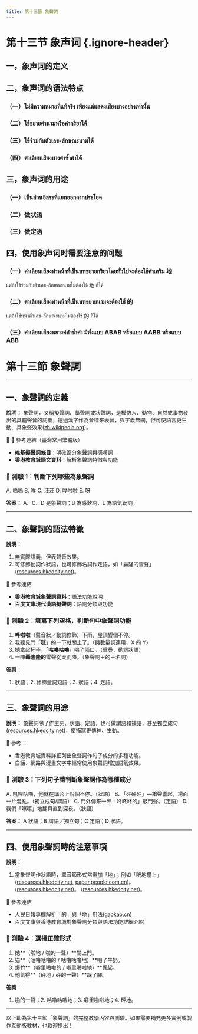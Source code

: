 ```yaml
---
title: 第十三節 象聲詞
---
```


<Collapse>

# 第十三节 象声词 {.ignore-header}

## 一，象声词的定义

## 二，象声词的语法特点

### （一）ไม่มีความหมายที่แท้จริง เพียงแต่แสดงเสียงบางอย่างเท่านั้น

### （二）ใช้ขยายคำนามหรือคำกริยาได้

### （三）ใช้ร่วมกับตัวเลข-ลักษณะนามได้

### （四）คำเลียนเสียงบางคำซ้ำคำได้

## 三，象声词的用途

### （一）เป็นส่วนอิสระที่แยกออกจากประโยค

### （二）做状语

### （三）做定语

## 四，使用象声词时需要注意的问题

### （一）คำเลียนเสียงทำหน้าที่เป็นบทขยายกริยาโดยทั่วไปจะต้องใช้คำเสริม 地

แต่ถ้าใช้ร่วมกับตัวเลข-ลักษณะนามไม่ต้องใช้ 地 ก็ได้

### （二）คำเลียนเสียงทำหน้าที่เป็นบทขยายนามจะต้องใช้ 的

แต่ถ้าใช้หน้าตัวเลข-ลักษณะนามไม่ต้องใช้ 的 ก็ได้

### （三）คำเลียนเสียงพยางค์คำซ้ำคำ มีทั้งแบบ ABAB หรือแบบ AABB หรือแบบ ABB

</Collapse>

# 第十三節 象聲詞

---

## 一、象聲詞的定義

**說明：**
象聲詞，又稱擬聲詞、摹聲詞或狀聲詞，是模仿人、動物、自然或事物發出的具體聲音的詞彙，透過漢字作為音標來表音，與字義無關，但可使語言更生動、具象聲效果([zh.wikipedia.org][1])。

📘 📘 參考連結（臺灣常用繁體版）

* **維基擬聲詞條目**：明確區分象聲詞與感嘆詞
* **香港教育城語文資料**：解析象聲詞特徵與功能

### 📝 測驗 1：判斷下列哪些為象聲詞

A. 嗚嗚
B. 唉
C. 汪汪
D. 哗啦啦
E. 呀

**答案：** A、C、D 是象聲詞；B 為感歎詞，E 為語氣助詞。

---

## 二、象聲詞的語法特徵

**說明：**

1. 無實際語義，但表聲音效果。
2. 可修飾動詞作狀語，也可修飾名詞作定語，如「轟隆的雷聲」([resources.hkedcity.net][2])。

📘 參考連結

* **香港教育城象聲詞資料**：語法功能說明
* **百度文庫現代漢語擬聲詞**：語詞分類與功能

### 📝 測驗 2：填寫下列空格，判斷句中象聲詞功能

1. **哗啦啦**（聲音狀／動詞修飾）下雨，屋頂響個不停。
2. 我聽見門「**咣**」的一下就關上了。（與數量詞連用，X 的 Y）
3. 她拿起杯子，「**咕嚕咕嚕**」喝了兩口。（重疊，動詞狀語）
4. 一陣**轟隆隆的**雷聲從天而降。（象聲詞＋的＋名詞）

**答案：**

1. 狀語；2. 修飾量詞短語；3. 狀語；4. 定語。

---

## 三、象聲詞的用途

**說明：**
象聲詞除了作主詞、狀語、定語，也可做謂語和補語，甚至獨立成句([resources.hkedcity.net][2])，使描寫更傳神、生動。

📘 參考：

* 香港教育城資料詳細列出象聲詞作句子成分的多種功能。
* 白話、網路與漫畫文字中經常使用象聲詞增加語氣效果。

### 📝 測驗 3：下列句子請判斷象聲詞作為哪種成分

A. 叽哩咕嚕，他就在講台上說個不停。（狀語）
B. 「砰砰砰」—槍聲響起，場面一片混亂。（獨立成句/謂語）
C. 門外傳來一陣「咚咚咚的」敲門聲。（定語）
D. 我們「嚓嚓」地翻頁直到深夜。（狀語）

**答案：**
A 狀語；B 謂語／獨立句；C 定語；D 狀語。

---

## 四、使用象聲詞時的注意事項

**說明：**

1. 當象聲詞作狀語時，單音節形式常需加「地」；例如「咣地撞上」([resources.hkedcity.net][2], [paper.people.com.cn][3])。
   ([resources.hkedcity.net][2])。
   ([resources.hkedcity.net][2])。

📘 參考連結

* 人民日報專欄解析「的」與「地」用法([gaokao.cn][4])
* 百度文庫與香港教育城對象聲詞分類與語法功能詳細介紹

### 📝 測驗 4：選擇正確形式

1. 她\*\*（啪地 / 啪的一聲）\*\*關上門。
2. 猫\*\*（咕嚕咕嚕的 / 咕嚕咕嚕地）\*\*喝了牛奶。
3. 爆竹\*\*（噼里啪啦的 / 噼里啪啦地）\*\*響起。
4. 他氣得\*\*（砰地 / 砰的一聲）\*\*跺了腳。

**答案：**

1. 啪的一聲；2. 咕嚕咕嚕地；3. 噼里啪啦地；4. 砰地。

---

以上即為第十三節「象聲詞」的完整教學內容與測驗。如果需要補充更多實例或製作互動版教材，也歡迎提出！

[1]: https://zh.wikipedia.org/wiki/%E6%93%AC%E8%81%B2%E8%A9%9E?utm_source=chatgpt.com "擬聲詞"
[2]: https://resources.hkedcity.net/downloadResource.php?pid=160409976&rid=1620563595&utm_source=chatgpt.com "[PDF] 擬聲詞形容詞"
[3]: https://paper.people.com.cn/rmrbhwb/html/2015-06/20/content_1578843.htm?utm_source=chatgpt.com "“的”“地”“得”的用法（语文信箱） - 人民日报"
[4]: https://www.gaokao.cn/gk/40521?utm_source=chatgpt.com "的和地怎样区分？用法？ - 掌上高考"
